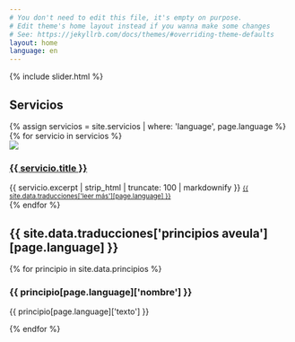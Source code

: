 ```yaml
---
# You don't need to edit this file, it's empty on purpose.
# Edit theme's home layout instead if you wanna make some changes
# See: https://jekyllrb.com/docs/themes/#overriding-theme-defaults
layout: home
language: en
---
```


<div class="container-full">
  <div class="row">
    {% include slider.html %}
  </div>
</div>

<div class="container">
  <div class="row">
    <h2 class="text-center">Servicios</h2>
    {% assign servicios = site.servicios | where: 'language', page.language %}
    {% for servicio in servicios %}
      <div class="col-md-3">
        <a href="{{ servicio.url | absolute_url }}" style="overflow: hidden;">
          <img src="{{ servicio.image | prepend: '/assets/images/servicios/medium/' | absolute_url }}"
               class="img-responsive">
          <h3 class="h4">{{ servicio.title }}</h3>
        </a>
        {{ servicio.excerpt | strip_html | truncate: 100 | markdownify }}
        <a href="{{ servicio.url }}"><small>{{ site.data.traducciones['leer más'][page.language] }}</small></a>
      </div>
    {% endfor %}
  </div>
</div>

<div class="container">
  <h2>{{ site.data.traducciones['principios aveula'][page.language] }}</h2>
  {% for principio in site.data.principios %}
    <h3>{{ principio[page.language]['nombre'] }}</h3>
    <p>{{ principio[page.language]['texto'] }}</p>
  {% endfor %}
</div>
